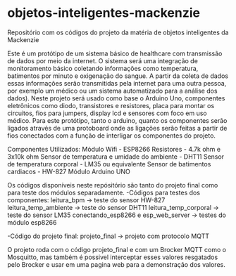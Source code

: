 # objetos-inteligentes-mackenzie
Repositório com os códigos do projeto da matéria de objetos inteligentes da Mackenzie

Este é um protótipo de um sistema básico de healthcare com transmissão de dados por meio da internet.
O sistema será uma integração de monitoramento básico coletando informações como temperatura, batimentos por minuto e oxigenação do sangue. A partir da coleta de dados essas informações serão transmitidas pela internet para uma outra pessoa, por exemplo um médico ou um sistema automatizado para a análise dos dados).
Neste projeto será usado como base o Arduino Uno, componentes eletrônicos como diodo, transistores e resistores, placa para montar os circuitos, fios para jumpers, display lcd e sensores com foco em uso médico.
Para este protótipo, tanto o arduino, quanto os componentes serão ligados através de uma protoboard onde as ligações serão feitas a partir de fios conectados com a função de interligar os componentes do projeto.

Componentes Utilizados:
Módulo Wifi - ESP8266
Resistores - 4.7k ohm e 3x10k ohm
Sensor de temperatura e umidade do ambiente - DHT11
Sensor de temperatura corporal - LM35 ou equivalente
Sensor de batimentos cardiacos - HW-827
Módulo Arduino UNO

Os códigos disponíveis neste repósitório são tanto do projeto final como para teste dos módulos separadamente.
  -Códigos para testes dos componentes:
    leitura_bpm -> teste do sensor HW-827
    leitura_temp_ambiente -> teste do sensor DHT11
    leitura_temp_corporal -> teste do sensor LM35
    conectando_esp8266 e esp_web_server -> testes do módulo esp8266

  -Código do projeto final:
    projeto_final -> projeto com protocolo MQTT
  

O projeto roda com o código projeto_final e com um Brocker MQTT como o Mosquitto, mas também é possivel interceptar esses valores resgatados pelo Brocker e usar em uma pagina web para a demonstração dos valores.
